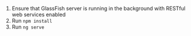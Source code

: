 1. Ensure that GlassFish server is running in the background with RESTful web services enabled
2. Run `npm install` 
3. Run `ng serve`
